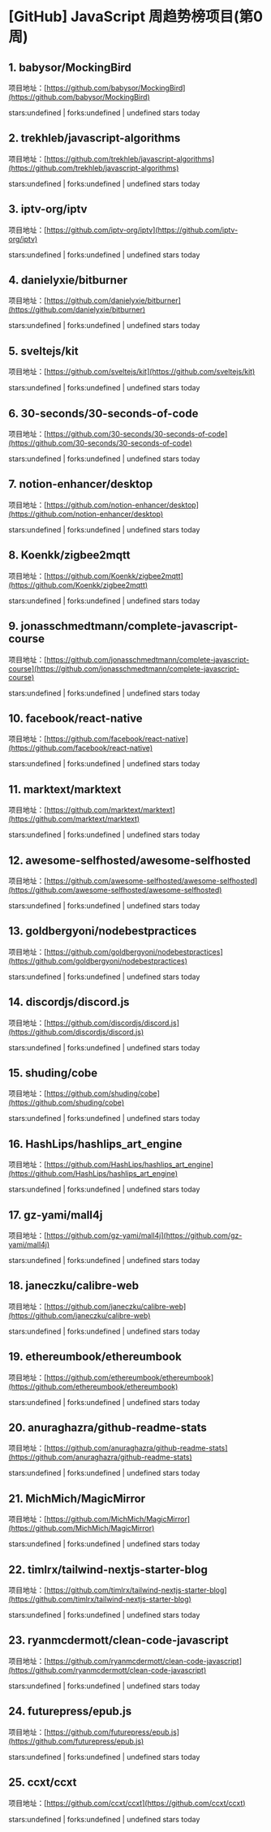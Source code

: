 # [GitHub] JavaScript 周趋势榜项目(第0周)

## 1. babysor/MockingBird 

项目地址：[https://github.com/babysor/MockingBird](https://github.com/babysor/MockingBird)

stars:undefined | forks:undefined | undefined stars today 



## 2. trekhleb/javascript-algorithms 

项目地址：[https://github.com/trekhleb/javascript-algorithms](https://github.com/trekhleb/javascript-algorithms)

stars:undefined | forks:undefined | undefined stars today 



## 3. iptv-org/iptv 

项目地址：[https://github.com/iptv-org/iptv](https://github.com/iptv-org/iptv)

stars:undefined | forks:undefined | undefined stars today 



## 4. danielyxie/bitburner 

项目地址：[https://github.com/danielyxie/bitburner](https://github.com/danielyxie/bitburner)

stars:undefined | forks:undefined | undefined stars today 



## 5. sveltejs/kit 

项目地址：[https://github.com/sveltejs/kit](https://github.com/sveltejs/kit)

stars:undefined | forks:undefined | undefined stars today 



## 6. 30-seconds/30-seconds-of-code 

项目地址：[https://github.com/30-seconds/30-seconds-of-code](https://github.com/30-seconds/30-seconds-of-code)

stars:undefined | forks:undefined | undefined stars today 



## 7. notion-enhancer/desktop 

项目地址：[https://github.com/notion-enhancer/desktop](https://github.com/notion-enhancer/desktop)

stars:undefined | forks:undefined | undefined stars today 



## 8. Koenkk/zigbee2mqtt 

项目地址：[https://github.com/Koenkk/zigbee2mqtt](https://github.com/Koenkk/zigbee2mqtt)

stars:undefined | forks:undefined | undefined stars today 



## 9. jonasschmedtmann/complete-javascript-course 

项目地址：[https://github.com/jonasschmedtmann/complete-javascript-course](https://github.com/jonasschmedtmann/complete-javascript-course)

stars:undefined | forks:undefined | undefined stars today 



## 10. facebook/react-native 

项目地址：[https://github.com/facebook/react-native](https://github.com/facebook/react-native)

stars:undefined | forks:undefined | undefined stars today 



## 11. marktext/marktext 

项目地址：[https://github.com/marktext/marktext](https://github.com/marktext/marktext)

stars:undefined | forks:undefined | undefined stars today 



## 12. awesome-selfhosted/awesome-selfhosted 

项目地址：[https://github.com/awesome-selfhosted/awesome-selfhosted](https://github.com/awesome-selfhosted/awesome-selfhosted)

stars:undefined | forks:undefined | undefined stars today 



## 13. goldbergyoni/nodebestpractices 

项目地址：[https://github.com/goldbergyoni/nodebestpractices](https://github.com/goldbergyoni/nodebestpractices)

stars:undefined | forks:undefined | undefined stars today 



## 14. discordjs/discord.js 

项目地址：[https://github.com/discordjs/discord.js](https://github.com/discordjs/discord.js)

stars:undefined | forks:undefined | undefined stars today 



## 15. shuding/cobe 

项目地址：[https://github.com/shuding/cobe](https://github.com/shuding/cobe)

stars:undefined | forks:undefined | undefined stars today 



## 16. HashLips/hashlips_art_engine 

项目地址：[https://github.com/HashLips/hashlips_art_engine](https://github.com/HashLips/hashlips_art_engine)

stars:undefined | forks:undefined | undefined stars today 



## 17. gz-yami/mall4j 

项目地址：[https://github.com/gz-yami/mall4j](https://github.com/gz-yami/mall4j)

stars:undefined | forks:undefined | undefined stars today 



## 18. janeczku/calibre-web 

项目地址：[https://github.com/janeczku/calibre-web](https://github.com/janeczku/calibre-web)

stars:undefined | forks:undefined | undefined stars today 



## 19. ethereumbook/ethereumbook 

项目地址：[https://github.com/ethereumbook/ethereumbook](https://github.com/ethereumbook/ethereumbook)

stars:undefined | forks:undefined | undefined stars today 



## 20. anuraghazra/github-readme-stats 

项目地址：[https://github.com/anuraghazra/github-readme-stats](https://github.com/anuraghazra/github-readme-stats)

stars:undefined | forks:undefined | undefined stars today 



## 21. MichMich/MagicMirror 

项目地址：[https://github.com/MichMich/MagicMirror](https://github.com/MichMich/MagicMirror)

stars:undefined | forks:undefined | undefined stars today 



## 22. timlrx/tailwind-nextjs-starter-blog 

项目地址：[https://github.com/timlrx/tailwind-nextjs-starter-blog](https://github.com/timlrx/tailwind-nextjs-starter-blog)

stars:undefined | forks:undefined | undefined stars today 



## 23. ryanmcdermott/clean-code-javascript 

项目地址：[https://github.com/ryanmcdermott/clean-code-javascript](https://github.com/ryanmcdermott/clean-code-javascript)

stars:undefined | forks:undefined | undefined stars today 



## 24. futurepress/epub.js 

项目地址：[https://github.com/futurepress/epub.js](https://github.com/futurepress/epub.js)

stars:undefined | forks:undefined | undefined stars today 



## 25. ccxt/ccxt 

项目地址：[https://github.com/ccxt/ccxt](https://github.com/ccxt/ccxt)

stars:undefined | forks:undefined | undefined stars today 



